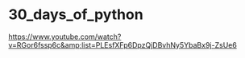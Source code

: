 # 30_days_of_python
https://www.youtube.com/watch?v=RGor6fssp6c&amp;list=PLEsfXFp6DpzQjDBvhNy5YbaBx9j-ZsUe6
